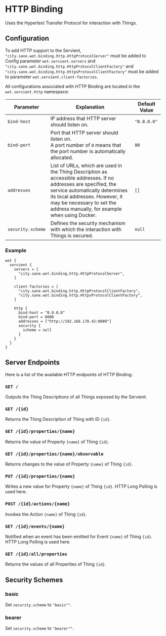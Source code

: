 # HTTP Binding

Uses the Hypertext Transfer Protocol for interaction with Things.

## Configuration

To add HTTP support to the Servient, `"city.sane.wot.binding.http.HttpProtocolServer"` must be added to Config parameter `wot.servient.servers` and
`"city.sane.wot.binding.http.HttpProtocolClientFactory"` and `"city.sane.wot.binding.http.HttpsProtocolClientFactory"` must be added to parameter
`wot.servient.client-factories`.

All configurations associated with HTTP Binding are located in the `wot.servient.http` namespace:

| Parameter         | Explanation  | Default Value |
|-------------------|---------------|---------------|
| `bind-host`       | IP address that HTTP server should listen on. | `"0.0.0.0"`
| `bind-port`       | Port that HTTP server should listen on.<br> A port number of `0` means that the port number is automatically allocated. | `80` |
| `addresses`       | List of URLs, which are used in the Thing Description as accessible addresses. If no addresses are specified, the service automatically determines its local addresses. However, it may be necessary to set the address manually, for example when using Docker. | `[]` |
| `security.scheme` | Defines the security mechanism with which the interaction with Things is secured. | `null` |

### Example
```hocon
wot {
  servient {
    servers = [
      "city.sane.wot.binding.http.HttpProtocolServer",
    ]

    client-factories = [
      "city.sane.wot.binding.http.HttpProtocolClientFactory",
      "city.sane.wot.binding.http.HttpsProtocolClientFactory",
    ]

    http {
      bind-host = "0.0.0.0"
      bind-port = 8080
      addresses = ["http://192.168.178.42:8080"]
      security {
        scheme = null
      }
    }
  }
}
```

## Server Endpoints

Here is a list of the available HTTP endpoints of HTTP Binding:

### `GET /`

Outputs the Thing Descriptions of all Things exposed by the Servient.

### `GET /{id}`

Returns the Thing Description of Thing with ID `{id}`.

### `GET /{id}/properties/{name}`

Returns the value of Property `{name}` of Thing `{id}`.

### `GET /{id}/properties/{name}/observable`

Returns changes to the value of Property `{name}` of Thing `{id}`.

### `PUT /{id}/properties/{name}`

Writes a new value for Property `{name}` of Thing `{id}`.
HTTP Long Polling is used here.

### `POST /{id}/actions/{name}`

Invokes the Action `{name}` of Thing `{id}`.

### `GET /{id}/events/{name}`

Notified when an event has been emitted for Event `{name}` of Thing `{id}`.
HTTP Long Polling is used here.

### `GET /{id}/all/properties`

Returns the values of all Properties of Thing `{id}`.

## Security Schemes

### basic
Set `security.scheme` to `"basic""`.

### bearer
Set `security.scheme` to `"bearer""`.
